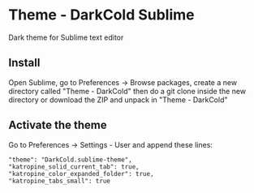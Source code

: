 Theme - DarkCold Sublime
======================

Dark theme for Sublime text editor 

Install
-----------------------

Open Sublime, go to Preferences -> Browse packages, 
create a new directory called "Theme - DarkCold" then do a git clone inside the new directory or download the ZIP and unpack in "Theme - DarkCold"

Activate the theme
------------------------

Go to Preferences -> Settings - User and append these lines:

```
"theme": "DarkCold.sublime-theme",
"katropine_solid_current_tab": true,
"katropine_color_expanded_folder": true,
"katropine_tabs_small": true
```